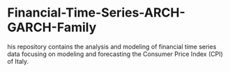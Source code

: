 # Financial-Time-Series-ARCH-GARCH-Family
his repository contains the analysis and modeling of financial time series data focusing on modeling and forecasting the Consumer Price Index (CPI) of Italy.
